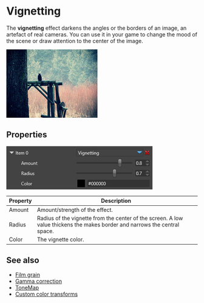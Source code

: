 # Vignetting

The **vignetting** effect darkens the angles or the borders of an image, an artefact of real cameras. You can use it in your game to change the mood of the scene or draw attention to the center of the image.

![media/8327874146_c17f7e2c94_m.jpg](media/8327874146_c17f7e2c94_m.jpg) 

## Properties

![media/vignetting-2.png](media/vignetting-2.png) 

| Property | Description                                                                                                                      |
| -------- | -------------------------------------------------------------------------------------------------------------------------------- |
| Amount   | Amount/strength of the effect.                                                                                                   |
| Radius   | Radius of the vignette from the center of the screen. A low value thickens the makes border and narrows the central space. |
| Color    | The vignette color.                                                                                                           |

## See also

* [Film grain](film-grain.md)
* [Gamma correction](gamma-correction.md)
* [ToneMap](tonemap.md)
* [Custom color transforms](custom-color-transforms.md)